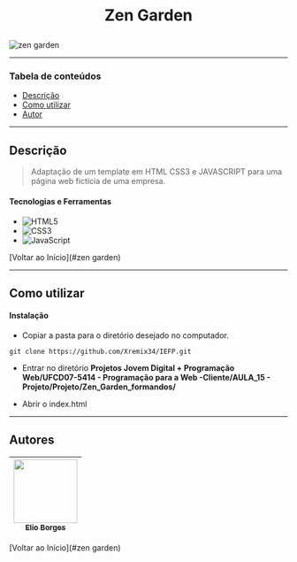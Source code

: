 # <p align="center">Zen Garden</p>

![zen garden](https://user-images.githubusercontent.com/92939227/227223679-83486396-8fa2-4168-80b9-2f1da7c91043.png)

---

### Tabela de conteúdos

- [Descrição](#descrição)
- [Como utilizar](#Como-utilizar)
- [Autor](#autor)

---

## Descrição

> Adaptação de um template em HTML CSS3 e JAVASCRIPT para uma página web ficticia de uma empresa. 
 
#### Tecnologias e Ferramentas

- ![HTML5](https://img.shields.io/badge/html5-%23E34F26.svg?style=for-the-badge&logo=html5&logoColor=white)
- ![CSS3](https://img.shields.io/badge/css3-%231572B6.svg?style=for-the-badge&logo=css3&logoColor=white)
- ![JavaScript](https://img.shields.io/badge/javascript-%23323330.svg?style=for-the-badge&logo=javascript&logoColor=%23F7DF1E)

[Voltar ao Início](#zen garden)

---

## Como utilizar

#### Instalação
- <p>Copiar a pasta para o diretório desejado no computador.</p>
```git clone https://github.com/Xremix34/IEFP.git```
- <p>Entrar no diretório <strong>Projetos Jovem Digital + Programação Web/UFCD07-5414 - Programação para a Web -Cliente/AULA_15 - Projeto/Projeto/Zen_Garden_formandos/
</strong></p>
- <p>Abrir o index.html</p>
---

## Autores

[<img src="https://avatars.githubusercontent.com/u/92939227?s=96&v=4" width=115> <br> <sub> Elio Borges </sub>](https://github.com/Xremix34)|
| :---: |

[Voltar ao Início](#zen garden)
